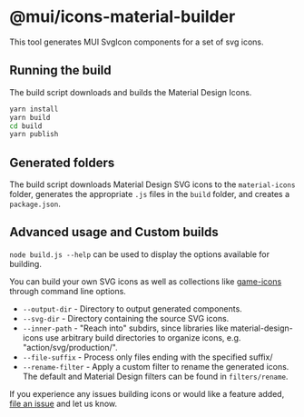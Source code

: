 # @mui/icons-material-builder

This tool generates MUI SvgIcon components for a set of svg icons.

## Running the build

The build script downloads and builds the Material Design Icons.

```sh
yarn install
yarn build
cd build
yarn publish
```

## Generated folders

The build script downloads Material Design SVG icons to the `material-icons` folder,
generates the appropriate `.js` files in the `build` folder, and creates a `package.json`.

## Advanced usage and Custom builds

`node build.js --help` can be used to display the options available for building.

You can build your own SVG icons as well as collections like [game-icons](https://game-icons.net/)
through command line options.

- `--output-dir` - Directory to output generated components.
- `--svg-dir` - Directory containing the source SVG icons.
- `--inner-path` - "Reach into" subdirs, since libraries like material-design-icons
  use arbitrary build directories to organize icons, e.g. "action/svg/production/".
- `--file-suffix` - Process only files ending with the specified suffix/
- `--rename-filter` - Apply a custom filter to rename the generated icons.
  The default and Material Design filters can be found in `filters/rename`.

If you experience any issues building icons or would like a feature added,
[file an issue](https://github.com/mui/material-ui/issues) and let us
know.
